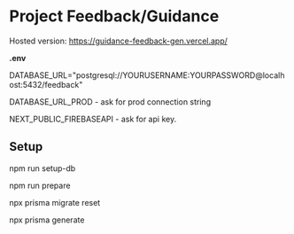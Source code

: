 # Project Feedback/Guidance

Hosted version: https://guidance-feedback-gen.vercel.app/

**.env**

DATABASE_URL="postgresql://YOURUSERNAME:YOURPASSWORD@localhost:5432/feedback"

DATABASE_URL_PROD - ask for prod connection string

NEXT_PUBLIC_FIREBASEAPI - ask for api key.

## Setup

npm run setup-db

npm run prepare

npx prisma migrate reset

npx prisma generate


